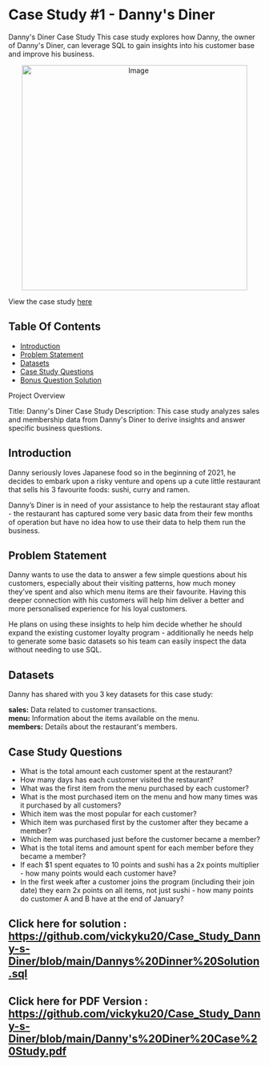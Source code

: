 # Case Study #1 - Danny's Diner

Danny's Diner Case Study 
This case study explores how Danny, the owner of Danny's Diner, can leverage SQL to gain insights into his customer base and improve his business.

<p align="center">
<img src="https://8weeksqlchallenge.com/images/case-study-designs/1.png" alt="Image" width="450" height="450">


View the case study [here](https://8weeksqlchallenge.com/case-study-1/)

## Table Of Contents
- [Introduction](#introduction)
- [Problem Statement](#Problem-Statement)
- [Datasets](#Datasets)
- [Case Study Questions](#Case-Study-Questions)
- [Bonus Question Solution](#Bonus-Question-Solution)

Project Overview

Title: Danny's Diner Case Study
Description: This case study analyzes sales and membership data from Danny's Diner to derive insights and answer specific business questions.

## Introduction
Danny seriously loves Japanese food so in the beginning of 2021, he decides to embark upon a risky venture and opens up a cute little restaurant that sells his 3 favourite foods: sushi, curry and ramen.

Danny’s Diner is in need of your assistance to help the restaurant stay afloat - the restaurant has captured some very basic data from their few months of operation but have no idea how to use their data to help them run the business.

## Problem Statement
Danny wants to use the data to answer a few simple questions about his customers, especially about their visiting patterns, how much money they’ve spent and also which menu items are their favourite. Having this deeper connection with his customers will help him deliver a better and more personalised experience for his loyal customers.

He plans on using these insights to help him decide whether he should expand the existing customer loyalty program - additionally he needs help to generate some basic datasets so his team can easily inspect the data without needing to use SQL.

## Datasets
Danny has shared with you 3 key datasets for this case study:

**sales:** Data related to customer transactions.
<br>
**menu:** Information about the items available on the menu.
<br>
**members:** Details about the restaurant's members.

## Case Study Questions
- What is the total amount each customer spent at the restaurant?
- How many days has each customer visited the restaurant?
- What was the first item from the menu purchased by each customer?
- What is the most purchased item on the menu and how many times was it purchased by all customers?
- Which item was the most popular for each customer?
- Which item was purchased first by the customer after they became a member?
- Which item was purchased just before the customer became a member?
- What is the total items and amount spent for each member before they became a member?
- If each $1 spent equates to 10 points and sushi has a 2x points multiplier - how many points would each customer have?
- In the first week after a customer joins the program (including their join date) they earn 2x points on all items, not just sushi - how many points do customer A and B have at the end of January?

## Click here for solution : https://github.com/vickyku20/Case_Study_Danny-s-Diner/blob/main/Dannys%20Dinner%20Solution.sql
## Click here for PDF Version : https://github.com/vickyku20/Case_Study_Danny-s-Diner/blob/main/Danny's%20Diner%20Case%20Study.pdf

